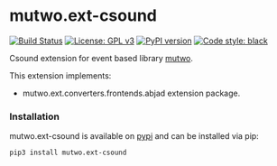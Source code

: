 # mutwo.ext-csound

[![Build Status](https://circleci.com/gh/mutwo-org/mutwo.ext-csound.svg?style=shield)](https://circleci.com/gh/mutwo-org/mutwo)
[![License: GPL v3](https://img.shields.io/badge/License-GPLv3-blue.svg)](https://www.gnu.org/licenses/gpl-3.0)
[![PyPI version](https://badge.fury.io/py/mutwo.ext-csound.svg)](https://badge.fury.io/py/mutwo.ext-csound)
[![Code style: black](https://img.shields.io/badge/code%20style-black-000000.svg)](https://github.com/psf/black)

Csound extension for event based library [mutwo](https://github.com/mutwo-org/mutwo).

This extension implements:

- mutwo.ext.converters.frontends.abjad extension package.

### Installation

mutwo.ext-csound is available on [pypi](https://pypi.org/project/mutwo.ext-csound/) and can be installed via pip:

```sh
pip3 install mutwo.ext-csound
```
